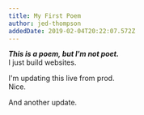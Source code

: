```yaml
---
title: My First Poem
author: jed-thompson
addedDate: 2019-02-04T20:22:07.572Z
---
```

***This is a poem, but I'm not poet.***\
I just build websites.

I'm updating this live from prod.\
Nice.

And another update.